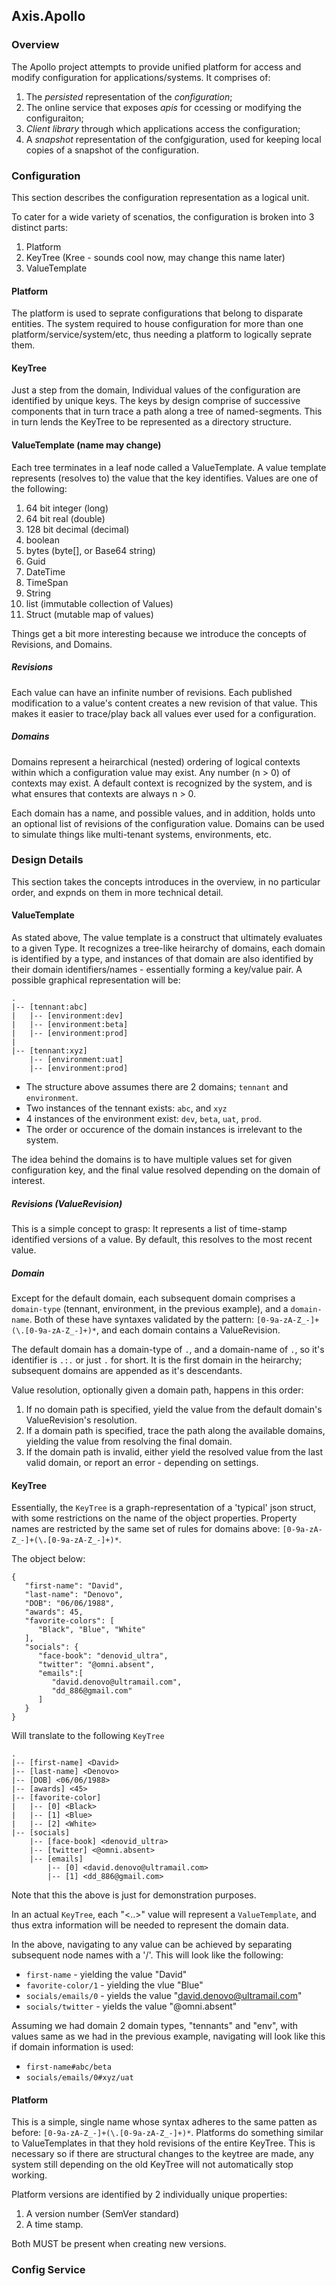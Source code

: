## Axis.Apollo

### Overview
The Apollo project attempts to provide unified platform for access and modify configuration for applications/systems. It comprises of:
1.  The _persisted_ representation of the _configuration_;
2.  The online service that exposes _apis_ for ccessing or modifying the configuraiton;
3.  _Client library_ through which applications access the configuration;
4.  A _snapshot_ representation of the confgiguration, used for keeping local copies of a snapshot of the configuration.

### Configuration
This section describes the configuration representation as a logical unit.

To cater for a wide variety of scenatios, the configuration is broken into 3 distinct parts:
1. Platform
2. KeyTree (Kree - sounds cool now, may change this name later)
3. ValueTemplate

#### Platform
The platform is used to seprate configurations that belong to disparate entities. The system required to house configuration for more than one 
platform/service/system/etc, thus needing a platform to logically seprate them.

#### KeyTree
Just a step from the domain, Individual values of the configuration are identified by unique keys. The keys by design comprise of successive
components that in turn trace a path along a tree of named-segments. This in turn lends the KeyTree to be represented as a directory structure.


#### ValueTemplate (name may change)
Each tree terminates in a leaf node called a ValueTemplate. A value template represents (resolves to) the value that the key identifies. Values are one of
the following:
1. 64 bit integer (long)
2. 64 bit real (double)
3. 128 bit decimal (decimal)
4. boolean
5. bytes (byte[], or Base64 string)
6. Guid
7. DateTime
8. TimeSpan
9. String
10. list (immutable collection of Values)
11. Struct (mutable map of values)

Things get a bit more interesting because we introduce the concepts of Revisions, and Domains.

##### Revisions
Each value can have an infinite number of revisions. Each published modification to a value's content creates a new revision of that value. This
makes it easier to trace/play back all values ever used for a configuration.

##### Domains
Domains represent a heirarchical (nested) ordering of logical contexts within which a configuration value may exist. 
Any number (n > 0) of contexts may exist. A default context is recognized by the system, and is what ensures that contexts are always n > 0.

Each domain has a name, and possible values, and in addition, holds unto an optional list of revisions of the configuration value. Domains can
be used to simulate things like multi-tenant systems, environments, etc. 


### Design Details

This section takes the concepts introduces in the overview, in no particular order, and expnds on them in more technical detail.

#### ValueTemplate
As stated above, The value template is a construct that ultimately evaluates to a given Type. It recognizes a tree-like heirarchy of domains, each
domain is identified by a type, and instances of that domain are also identified by their domain identifiers/names - essentially forming a key/value pair.
A possible graphical representation will be:

```
.
|-- [tennant:abc]
|   |-- [environment:dev]
|   |-- [environment:beta]
|   |-- [environment:prod]
|
|-- [tennant:xyz]
    |-- [environment:uat]
    |-- [environment:prod]
```

* The structure above assumes there are 2 domains; `tennant` and `environment`. 
* Two instances of the tennant exists: `abc`, and `xyz`
* 4 instances of the environment exist: `dev`, `beta`, `uat`, `prod`.
* The order or occurence of the domain instances is irrelevant to the system.

The idea behind the domains is to have multiple values set for given configuration key, and the final value
resolved depending on the domain of interest.

##### Revisions (ValueRevision)
This is a simple concept to grasp: It represents a list of time-stamp identified versions of a value. By default,
this resolves to the most recent value.


##### Domain
Except for the default domain, each subsequent domain comprises a `domain-type` (tennant, environment, in the previous example), and
a `domain-name`. Both of these have syntaxes validated by the pattern: `[0-9a-zA-Z_-]+(\.[0-9a-zA-Z_-]+)*`, and each domain
contains a ValueRevision.

The default domain has a domain-type of `.`, and a domain-name of `.`, so it's identifier is `.:.` or just `.` for short. It is
the first domain in the heirarchy; subsequent domains are appended as it's descendants.

Value resolution, optionally given a domain path, happens in this order:
1. If no domain path is specified, yield the value from the default domain's ValueRevision's resolution.
2. If a domain path is specified, trace the path along the available domains, yielding the value from resolving the final domain.
3. If the domain path is invalid, either yield the resolved value from the last valid domain, or report an error - depending on settings.

#### KeyTree
Essentially, the `KeyTree` is a graph-representation of a 'typical' json struct, with some restrictions on the name of the object properties.
Property names are restricted by the same set of rules for domains above: `[0-9a-zA-Z_-]+(\.[0-9a-zA-Z_-]+)*`.

The object below:
```
{
   "first-name": "David",
   "last-name": "Denovo",
   "DOB": "06/06/1988",
   "awards": 45,
   "favorite-colors": [
      "Black", "Blue", "White"
   ],
   "socials": {
      "face-book": "denovid_ultra",
      "twitter": "@omni.absent",
      "emails":[
         "david.denovo@ultramail.com",
         "dd_886@gmail.com"
      ]
   }
}
```

Will translate to the following `KeyTree`
```
.
|-- [first-name] <David>
|-- [last-name] <Denovo>
|-- [DOB] <06/06/1988>
|-- [awards] <45>
|-- [favorite-color]
|   |-- [0] <Black>
|   |-- [1] <Blue>
|   |-- [2] <White>
|-- [socials]
    |-- [face-book] <denovid_ultra>
    |-- [twitter] <@omni.absent>
    |-- [emails]
        |-- [0] <david.denovo@ultramail.com>
        |-- [1] <dd_886@gmail.com>

```

Note that this the above is just for demonstration purposes.

In an actual `KeyTree`, each "<..>" value will represent a `ValueTemplate`, and thus extra information will be needed to represent the
domain data.

In the above, navigating to any value can be achieved by separating subsequent node names with a '/'. This will look like the following:
* `first-name` - yielding the value "David"
* `favorite-color/1` - yielding the vlue "Blue"
* `socials/emails/0` - yields the value "david.denovo@ultramail.com"
* `socials/twitter` - yields the value "@omni.absent"

Assuming we had domain 2 domain types, "tennants" and "env", with values same as we had in the previous example, navigating will look like this 
if domain information is used:
* `first-name#abc/beta`
* `socials/emails/0#xyz/uat`


#### Platform
This is a simple, single name whose syntax adheres to the same patten as before: `[0-9a-zA-Z_-]+(\.[0-9a-zA-Z_-]+)*`. Platforms do something
similar to ValueTemplates in that they hold revisions of the entire KeyTree. This is necessary so if there are structural changes to the keytree
are made, any system still depending on the old KeyTree will not automatically stop working.

Platform versions are identified by 2 individually unique properties:
1. A version number (SemVer standard)
2. A time stamp.

Both MUST be present when creating new versions.

### Config Service



